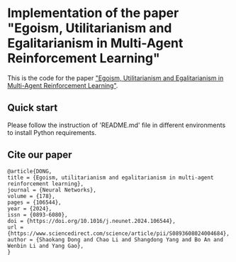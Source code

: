 # Implementation of the paper "Egoism, Utilitarianism and Egalitarianism in Multi-Agent Reinforcement Learning"

This is the code for the paper ["Egoism, Utilitarianism and Egalitarianism in Multi-Agent Reinforcement Learning"](https://www.sciencedirect.com/science/article/abs/pii/S0893608024004684).

## Quick start
Please follow the instruction of 'README.md' file in different environments to install Python requirements.


## Cite our paper
```
@article{DONG,
title = {Egoism, utilitarianism and egalitarianism in multi-agent reinforcement learning},
journal = {Neural Networks},
volume = {178},
pages = {106544},
year = {2024},
issn = {0893-6080},
doi = {https://doi.org/10.1016/j.neunet.2024.106544},
url = {https://www.sciencedirect.com/science/article/pii/S0893608024004684},
author = {Shaokang Dong and Chao Li and Shangdong Yang and Bo An and Wenbin Li and Yang Gao},
}
```